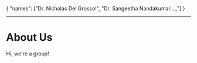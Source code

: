 {
    "names": ["Dr. Nicholas Del Grosso!", "Dr. Sangeetha Nandakumar...,,"]
}

---

# About Us

Hi, we're a group!
